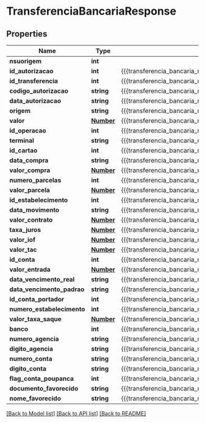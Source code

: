 # TransferenciaBancariaResponse

## Properties
Name | Type | Description | Notes
------------ | ------------- | ------------- | -------------
**nsuorigem** | **int** |  | [optional] 
**id_autorizacao** | **int** | {{{transferencia_bancaria_response_id_autorizacao_value}}} | [optional] 
**id_transferencia** | **int** | {{{transferencia_bancaria_response_id_transferencia_value}}} | [optional] 
**codigo_autorizacao** | **string** | {{{transferencia_bancaria_response_codigo_autorizacao_value}}} | [optional] 
**data_autorizacao** | **string** | {{{transferencia_bancaria_response_data_autorizacao_value}}} | [optional] 
**origem** | **string** | {{{transferencia_bancaria_response_origem_value}}} | [optional] 
**valor** | [**Number**](Number.md) | {{{transferencia_bancaria_response_valor_value}}} | [optional] 
**id_operacao** | **int** | {{{transferencia_bancaria_response_id_operacao_value}}} | [optional] 
**terminal** | **string** | {{{transferencia_bancaria_response_terminal_value}}} | [optional] 
**id_cartao** | **int** | {{{transferencia_bancaria_response_id_cartao_value}}} | [optional] 
**data_compra** | **string** | {{{transferencia_bancaria_response_data_compra_value}}} | [optional] 
**valor_compra** | [**Number**](Number.md) | {{{transferencia_bancaria_response_valor_compra_value}}} | [optional] 
**numero_parcelas** | **int** | {{{transferencia_bancaria_response_numero_parcelas_value}}} | [optional] 
**valor_parcela** | [**Number**](Number.md) | {{{transferencia_bancaria_response_valor_parcela_value}}} | [optional] 
**id_estabelecimento** | **int** | {{{transferencia_bancaria_response_id_estabelecimento_value}}} | [optional] 
**data_movimento** | **string** | {{{transferencia_bancaria_response_data_movimento_value}}} | [optional] 
**valor_contrato** | [**Number**](Number.md) | {{{transferencia_bancaria_response_valor_contrato_value}}} | [optional] 
**taxa_juros** | [**Number**](Number.md) | {{{transferencia_bancaria_response_taxa_juros_value}}} | [optional] 
**valor_iof** | [**Number**](Number.md) | {{{transferencia_bancaria_response_valor_i_o_f_value}}} | [optional] 
**valor_tac** | [**Number**](Number.md) | {{{transferencia_bancaria_response_valor_t_a_c_value}}} | [optional] 
**id_conta** | **int** | {{{transferencia_bancaria_response_id_conta_value}}} | [optional] 
**valor_entrada** | [**Number**](Number.md) | {{{transferencia_bancaria_response_valor_entrada_value}}} | [optional] 
**data_vencimento_real** | **string** | {{{transferencia_bancaria_response_data_vencimento_real_value}}} | [optional] 
**data_vencimento_padrao** | **string** | {{{transferencia_bancaria_response_data_vencimento_padrao_value}}} | [optional] 
**id_conta_portador** | **int** | {{{transferencia_bancaria_response_id_conta_portador_value}}} | [optional] 
**numero_estabelecimento** | **int** | {{{transferencia_bancaria_response_numero_estabelecimento_value}}} | [optional] 
**valor_taxa_saque** | [**Number**](Number.md) | {{{transferencia_bancaria_response_valor_taxa_saque_value}}} | [optional] 
**banco** | **int** | {{{transferencia_bancaria_response_banco_value}}} | [optional] 
**numero_agencia** | **string** | {{{transferencia_bancaria_response_numero_agencia_value}}} | [optional] 
**digito_agencia** | **string** | {{{transferencia_bancaria_response_digito_agencia_value}}} | [optional] 
**numero_conta** | **string** | {{{transferencia_bancaria_response_numero_conta_value}}} | [optional] 
**digito_conta** | **string** | {{{transferencia_bancaria_response_digito_conta_value}}} | [optional] 
**flag_conta_poupanca** | **int** | {{{transferencia_bancaria_response_flag_conta_poupanca_value}}} | [optional] 
**documento_favorecido** | **string** | {{{transferencia_bancaria_response_documento_favorecido_value}}} | [optional] 
**nome_favorecido** | **string** | {{{transferencia_bancaria_response_nome_favorecido_value}}} | [optional] 

[[Back to Model list]](../README.md#documentation-for-models) [[Back to API list]](../README.md#documentation-for-api-endpoints) [[Back to README]](../README.md)


